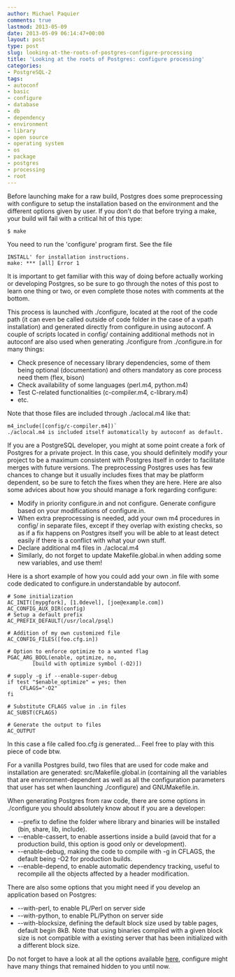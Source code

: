 ```yaml
---
author: Michael Paquier
comments: true
lastmod: 2013-05-09
date: 2013-05-09 06:14:47+00:00
layout: post
type: post
slug: looking-at-the-roots-of-postgres-configure-processing
title: 'Looking at the roots of Postgres: configure processing'
categories:
- PostgreSQL-2
tags:
- autoconf
- basic
- configure
- database
- db
- dependency
- environment
- library
- open source
- operating system
- os
- package
- postgres
- processing
- root
---
```


Before launching make for a raw build, Postgres does some preprocessing with configure to setup the installation based on the environment and the different options given by user. If you don't do that before trying a make, your build will fail with a critical hit of this type:

    $ make

You need to run the 'configure' program first. See the file

    INSTALL' for installation instructions.
    make: *** [all] Error 1

It is important to get familiar with this way of doing before actually working or developing Postgres, so be sure to go through the notes of this post to learn one thing or two, or even complete those notes with comments at the bottom.

This process is launched with ./configure, located at the root of the code path (it can even be called outside of code folder in the case of a vpath installation) and generated directly from configure.in using autoconf. A couple of scripts located in config/ containing additional methods not in autoconf are also used when generating ./configure from ./configure.in for many things:

  * Check presence of necessary library dependencies, some of them being optional (documentation) and others mandatory as core process need them (flex, bison)
  * Check availability of some languages (perl.m4, python.m4)
  * Test C-related functionalities (c-compiler.m4, c-library.m4)
  * etc.

Note that those files are included through ./aclocal.m4 like that:

    m4_include([config/c-compiler.m4])`
    ./aclocal.m4 is included itself automatically by autoconf as default.

If you are a PostgreSQL developer, you might at some point create a fork of Postgres for a private project. In this case, you should definitely modify your project to be a maximum consistent with Postgres itself in order to facilitate merges with future versions. The preprocessing Postgres uses has few chances to change but it usually includes fixes that may be platform dependent, so be sure to fetch the fixes when they are here. Here are also some advices about how you should manage a fork regarding configure:

  * Modify in priority configure.in and not configure. Generate configure based on your modifications of configure.in.
  * When extra preprocessing is needed, add your own m4 procedures in config/ in separate files, except if they overlap with existing checks, so as if a fix happens on Postgres itself you will be able to at least detect easily if there is a conflict with what your own stuff.
  * Declare additional m4 files in ./aclocal.m4
  * Similarly, do not forget to update Makefile.global.in when adding some new variables, and use them!

Here is a short example of how you could add your own .in file with some code dedicated to configure.in understandable by autoconf.

    # Some initialization
    AC_INIT([mypgfork], [1.0devel], [joe@example.com])
    AC_CONFIG_AUX_DIR(config)
    # Setup a default prefix
    AC_PREFIX_DEFAULT(/usr/local/psql)
    
    # Addition of my own customized file
    AC_CONFIG_FILES([foo.cfg.in])
    
    # Option to enforce optimize to a wanted flag
    PGAC_ARG_BOOL(enable, optimize, no,
            [build with optimize symbol (-O2)])
    
    # supply -g if --enable-super-debug
    if test "$enable_optimize" = yes; then
        CFLAGS="-O2"
    fi
    
    # Substitute CFLAGS value in .in files
    AC_SUBST(CFLAGS)
    
    # Generate the output to files
    AC_OUTPUT

In this case a file called foo.cfg *is* generated... Feel free to play with this piece of code btw.

For a vanilla Postgres build, two files that are used for code make and installation are generated: src/Makefile.global.in (containing all the variables that are environment-dependent as well as all the configuration parameters that user has set when launching ./configure) and GNUMakefile.in.

When generating Postgres from raw code, there are some options in ./configure you should absolutely know about if you are a developer:

  * --prefix to define the folder where library and binaries will be installed (bin, share, lib, include).
  * --enable-cassert, to enable assertions inside a build (avoid that for a production build, this option is good only or development).
  * --enable-debug, making the code to compile with -g in CFLAGS, the default being -O2 for production builds.
  * --enable-depend, to enable automatic dependency tracking, useful to recompile all the objects affected by a header modification.

There are also some options that you might need if you develop an application based on Postgres:

  * --with-perl, to enable PL/Perl on server side
  * --with-python, to enable PL/Python on server side
  * --with-blocksize, defining the default block size used by table pages, default begin 8kB. Note that using binaries compiled with a given block size is not compatible with a existing server that has been initialized with a different block size.

Do not forget to have a look at all the options available [here](http://www.postgresql.org/docs/devel/static/install-procedure.html), configure might have many things that remained hidden to you until now.
